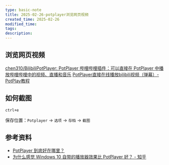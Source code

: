 ```yaml
---
type: basic-note
title: 2025-02-26-potplayer浏览网页视频
created_time: 2025-02-26
modified_time: 
tags:
description:
---
```


## 浏览网页视频

[chen310/BilibiliPotPlayer: PotPlayer 哔哩哔哩插件：可以直接在 PotPlayer 中播放哔哩哔哩中的视频、直播和音乐](https://github.com/chen310/BilibiliPotPlayer)
[PotPlayer直接在线播放bilibili视频（弹幕）-PotPlay教程](https://potplay.net/potplayer-bilibili)

## 如何截图

`ctrl+e`

保存位置：`Potplayer` -> `选项` -> `存档` -> `截图`

## 参考资料

- [PotPlayer 到底好在哪里？](https://www.zhihu.com/question/20710497/answer/152624516)
- [为什么感觉 Windows 10 自带的播放器效果比 PotPlayer 好？ - 知乎](https://www.zhihu.com/question/376937235/answer/3088645325)